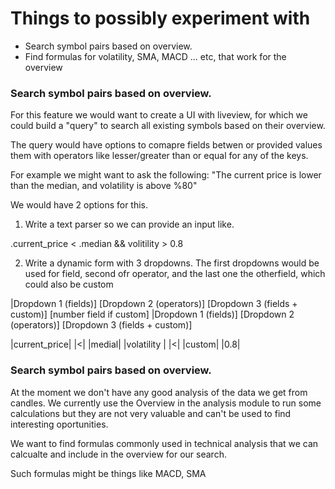 # Things to possibly experiment with


  * Search symbol pairs based on overview.
  * Find formulas for volatility, SMA, MACD ... etc, that work for the overview
  
  
  
### Search symbol pairs based on overview.

For this feature we would want to create a UI with liveview, for which we could build a "query" to search all existing symbols based on their overview.

The query would have options to comapre fields betwen or provided values them with operators like lesser/greater than or equal for any of the keys. 

For example we might want to ask the following: "The current price is lower than the median, and volatility is above %80"

We would have 2 options for this. 

1. Write a text parser so we can provide an input like. 

.current_price < .median && volitility > 0.8



2. Write a dynamic form with 3 dropdowns. The first dropdowns would be used for field, second ofr operator, and the last one the otherfield, which could also be custom



|Dropdown 1 (fields)] [Dropdown 2 (operators)] [Dropdown 3 (fields + custom)] [number field if custom]
|Dropdown 1 (fields)] [Dropdown 2 (operators)] [Dropdown 3 (fields + custom)] 


|current_price| |<| |medial|
|volatility   | |<| |custom| |0.8|





### Search symbol pairs based on overview.


At the moment we don't have any good analysis of the data we get from candles.
We currently use the Overview in the analysis module to run some calculations but they are not very valuable and can't be used to find interesting oportunities.

We want to find formulas commonly used in technical analysis that we can calcualte and include in the overview for our search.

Such formulas might be things like MACD, SMA
